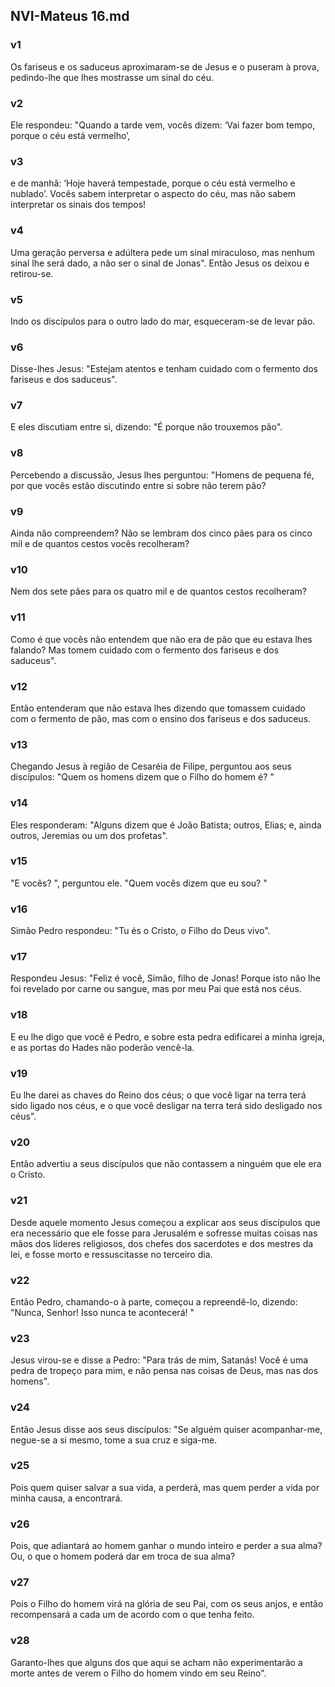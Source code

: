 ## NVI-Mateus 16.md
### v1
 Os fariseus e os saduceus aproximaram-se de Jesus e o puseram à prova, pedindo-lhe que lhes mostrasse um sinal do céu.
### v2
 Ele respondeu: "Quando a tarde vem, vocês dizem: ‘Vai fazer bom tempo, porque o céu está vermelho’,
### v3
 e de manhã: ‘Hoje haverá tempestade, porque o céu está vermelho e nublado’. Vocês sabem interpretar o aspecto do céu, mas não sabem interpretar os sinais dos tempos!
### v4
 Uma geração perversa e adúltera pede um sinal miraculoso, mas nenhum sinal lhe será dado, a não ser o sinal de Jonas". Então Jesus os deixou e retirou-se.
### v5
 Indo os discípulos para o outro lado do mar, esqueceram-se de levar pão.
### v6
 Disse-lhes Jesus: "Estejam atentos e tenham cuidado com o fermento dos fariseus e dos saduceus".
### v7
 E eles discutiam entre si, dizendo: "É porque não trouxemos pão".
### v8
 Percebendo a discussão, Jesus lhes perguntou: "Homens de pequena fé, por que vocês estão discutindo entre si sobre não terem pão?
### v9
 Ainda não compreendem? Não se lembram dos cinco pães para os cinco mil e de quantos cestos vocês recolheram?
### v10
 Nem dos sete pães para os quatro mil e de quantos cestos recolheram?
### v11
 Como é que vocês não entendem que não era de pão que eu estava lhes falando? Mas tomem cuidado com o fermento dos fariseus e dos saduceus".
### v12
 Então entenderam que não estava lhes dizendo que tomassem cuidado com o fermento de pão, mas com o ensino dos fariseus e dos saduceus.
### v13
 Chegando Jesus à região de Cesaréia de Filipe, perguntou aos seus discípulos: "Quem os homens dizem que o Filho do homem é? "
### v14
 Eles responderam: "Alguns dizem que é João Batista; outros, Elias; e, ainda outros, Jeremias ou um dos profetas".
### v15
 "E vocês? ", perguntou ele. "Quem vocês dizem que eu sou? "
### v16
 Simão Pedro respondeu: "Tu és o Cristo, o Filho do Deus vivo".
### v17
 Respondeu Jesus: "Feliz é você, Simão, filho de Jonas! Porque isto não lhe foi revelado por carne ou sangue, mas por meu Pai que está nos céus.
### v18
 E eu lhe digo que você é Pedro, e sobre esta pedra edificarei a minha igreja, e as portas do Hades não poderão vencê-la.
### v19
 Eu lhe darei as chaves do Reino dos céus; o que você ligar na terra terá sido ligado nos céus, e o que você desligar na terra terá sido desligado nos céus".
### v20
 Então advertiu a seus discípulos que não contassem a ninguém que ele era o Cristo.
### v21
 Desde aquele momento Jesus começou a explicar aos seus discípulos que era necessário que ele fosse para Jerusalém e sofresse muitas coisas nas mãos dos líderes religiosos, dos chefes dos sacerdotes e dos mestres da lei, e fosse morto e ressuscitasse no terceiro dia.
### v22
 Então Pedro, chamando-o à parte, começou a repreendê-lo, dizendo: "Nunca, Senhor! Isso nunca te acontecerá! "
### v23
 Jesus virou-se e disse a Pedro: "Para trás de mim, Satanás! Você é uma pedra de tropeço para mim, e não pensa nas coisas de Deus, mas nas dos homens".
### v24
 Então Jesus disse aos seus discípulos: "Se alguém quiser acompanhar-me, negue-se a si mesmo, tome a sua cruz e siga-me.
### v25
 Pois quem quiser salvar a sua vida, a perderá, mas quem perder a vida por minha causa, a encontrará.
### v26
 Pois, que adiantará ao homem ganhar o mundo inteiro e perder a sua alma? Ou, o que o homem poderá dar em troca de sua alma?
### v27
 Pois o Filho do homem virá na glória de seu Pai, com os seus anjos, e então recompensará a cada um de acordo com o que tenha feito.
### v28
 Garanto-lhes que alguns dos que aqui se acham não experimentarão a morte antes de verem o Filho do homem vindo em seu Reino".
